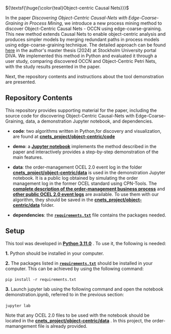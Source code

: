 ${\textsf{\huge{\color{teal}Object-centric Causal Nets}}}$

In the paper *Discovering Object-Centric Causal-Nets with Edge-Coarse-Graining in Process Mining*, we introduce a new process mining method to discover Object-Centric Causal Nets - OCCN using edge-coarse-graining. This new method extends Causal Nets to enable object-centric analysis and produces simpler models by merging redundant paths in process models using edge-coarse-graining technique. The detailed approach can be found <a href="https://su.diva-portal.org/smash/record.jsf?pid=diva2:1955576">here</a> in the author's master thesis (2024) at Stockholm University portal DIVA. We implemented this method in Python and evaluated it through a user study, comparing discovered OCCN and Object-Centric Petri Nets, with the study results presented in the paper.

Next, the repository contents and instructions about the tool demonstration are presented.

## Repository Contents
This repository provides supporting material for the paper, including the source code for discovering Object-Centric Causal-Nets with Edge-Coarse-Graining, data, a demonstration Jupyter notebook, and dependencies.

- **code**: two algorithms written in Python,for discovery and visualization, are found at **[cnets_project/object-centric/code](./object-centric/code)**

- **demo**:  a **[Jupyter notebook](./object-centric/demonstration/demonstration.ipynb)** implements the method described in the paper and interactively provides a step-by-step demonstration of the main features.
  
- **data**: the order-management OCEL 2.0 event log in the folder **[cnets_project/object-centric/data](./object-centric/data)** is used in the demonstration Jupyter notebook. It is a public log obtained by simulating the order management log in the former OCEL standard using CPN-Tools. The **[complete description of the order-management business process](https://zenodo.org/records/8428112)** and **[other public OCEL 2.0 event logs](https://www.ocel-standard.org/event-logs/overview/)** are available. To use them with our algorithm, they should be saved in the **[cnets_project/object-centric/data](./object-centric/data)** folder.

- **dependencies**: the **[`requirements.txt`](./requirements.txt)** file contains the packages needed.

## Setup

This tool was developed in **[Python 3.11.0](https://www.python.org/downloads/release/python-3110/)** . To use it, the following is needed:

**1.** Python should be installed in your computer.

**2.** The packages listed in **[`requirements.txt`](./requirements.txt)** should be installed in your computer. This can be achieved by using the following command:

####
    pip install -r requirements.txt

**3.** Launch jupyter lab using the following command and open the notebook demonstration.ipynb, referred to in the previous section:

####
    jupyter lab

Note that any OCEL 2.0 files to be used with the notebook should be located in the **[cnets_project/object-centric/data](./object-centric/data)** . In this project, the order-mamangement file is already provided.
